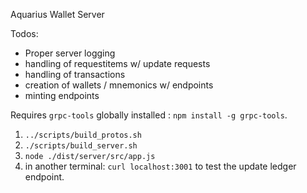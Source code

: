 Aquarius Wallet Server

Todos:

- Proper server logging
- handling of requestitems w/ update requests
- handling of transactions
- creation of wallets / mnemonics w/ endpoints
- minting endpoints

Requires `grpc-tools` globally installed : `npm install -g grpc-tools`.

1. `../scripts/build_protos.sh`
2. `./scripts/build_server.sh`
3. `node ./dist/server/src/app.js`
4. in another terminal: `curl localhost:3001` to test the update ledger endpoint.
